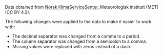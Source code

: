 Data obtained from [Norsk
KlimaServiceSenter](https://seklima.met.no/observations/), Meteorologisk
institutt (MET) (CC BY 4.0).

The following changes were applied to the data to make it easier to work with:
- The decimal separator was changed from a comma to a period.
- The column separator was changed from a semicolon to a comma.
- Missing values were replaced with zeros instead of a dash.
